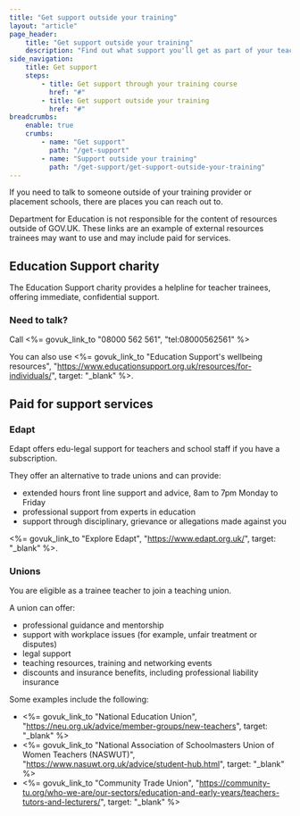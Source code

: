 ```yaml
---
title: "Get support outside your training"
layout: "article"
page_header:
    title: "Get support outside your training"
    description: "Find out what support you'll get as part of your teacher training course."
side_navigation:
    title: Get support
    steps:
        - title: Get support through your training course 
          href: "#"
        - title: Get support outside your training
          href: "#"
breadcrumbs: 
    enable: true
    crumbs: 
        - name: "Get support"
          path: "/get-support"
        - name: "Support outside your training"
          path: "/get-support/get-support-outside-your-training"
---
```

If you need to talk to someone outside of your training provider or placement schools, there are places you can reach out to.

Department for Education is not responsible for the content of resources outside of GOV.UK. These links are an example of external resources trainees may want to use and may include paid for services.

## Education Support charity
The Education Support charity provides a helpline for teacher trainees, offering immediate, confidential support.

### Need to talk?
Call <%= govuk_link_to "08000 562 561", "tel:08000562561" %>

You can also use <%= govuk_link_to "Education Support's wellbeing resources", "https://www.educationsupport.org.uk/resources/for-individuals/", target: "_blank" %>.

## Paid for support services
### Edapt
Edapt offers edu-legal support for teachers and school staff if you have a subscription.

They offer an alternative to trade unions and can provide:

- extended hours front line support and advice, 8am to 7pm Monday to Friday
- professional support from experts in education
- support through disciplinary, grievance or allegations made against you

<%= govuk_link_to "Explore Edapt", "https://www.edapt.org.uk/", target: "_blank" %>.

### Unions
You are eligible as a trainee teacher to join a teaching union.

A union can offer:

- professional guidance and mentorship
- support with workplace issues (for example, unfair treatment or disputes)
- legal support
- teaching resources, training and networking events
- discounts and insurance benefits, including professional liability insurance

Some examples include the following:

- <%= govuk_link_to "National Education Union", "https://neu.org.uk/advice/member-groups/new-teachers", target: "_blank" %>
- <%= govuk_link_to "National Association of Schoolmasters Union of Women Teachers (NASWUT)", "https://www.nasuwt.org.uk/advice/student-hub.html", target: "_blank" %>
- <%= govuk_link_to "Community Trade Union", "https://community-tu.org/who-we-are/our-sectors/education-and-early-years/teachers-tutors-and-lecturers/", target: "_blank" %>

